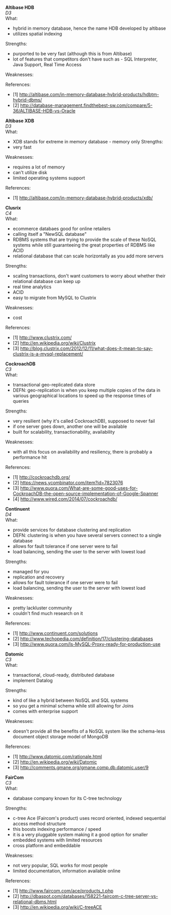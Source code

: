 
**Altibase HDB**   
*D3*  
What:
- hybrid in memory database, hence the name HDB developed by altibase 
- utilizes spatial indexing 

Strengths:  
- purported to be very fast (although this is from Altibase)
- lot of features that competitors don't have such as - SQL Interpreter, Java Support, Real Time Access

Weaknesses:  

References:  
- [1] http://altibase.com/in-memory-database-hybrid-products/hdbtm-hybrid-dbms/
- [2] http://database-management.findthebest-sw.com/compare/5-36/ALTIBASE-HDB-vs-Oracle 



**Altibase XDB**   
*D3*  
What:
- XDB stands for extreme in memory database - memory only 
Strengths:  
- very fast 

Weaknesses:  
- requires a lot of memory 
- can't utilize disk 
- limited operating systems support 

References:  
- [1] http://altibase.com/in-memory-database-hybrid-products/xdb/




**Clusrix**  
*C4*  
What:
- ecommerce databaes good for online retailers
- calling itself a "NewSQL database"
- RDBMS systems that are trying to provide the scale of these NoSQL systems while still guaranteeing the great properties of RDBMS like ACID 
- relational database that can scale horizontally as you add more servers 

Strengths:
- scaling transactions, don't want customers to worry about whether their relational database can keep up 
- real time analytics 
- ACID 
- easy to migrate from MySQL to Clustrix 

Weaknesses:
- cost 

References:
- [1] http://www.clustrix.com/
- [2] http://en.wikipedia.org/wiki/Clustrix
- [3] http://blog.clustrix.com/2012/12/11/what-does-it-mean-to-say-clustrix-is-a-mysql-replacement/



**CockroachDB**  
*C3*  
What:
- transactional geo-replicated data store 
- DEFN: geo-replication is when you keep multiple copies of the data in various geographical locations to speed up the response times of queries 

Strengths:
- very resilient (why it's called CockroachDB), supposed to never fail 
- if one server goes down, another one will be available 
- built for scalability, transactionability, availability 

Weaknesses:
- with all this focus on availability and resiliency, there is probably a performance hit 

References:
- [1] http://cockroachdb.org/
- [2] https://news.ycombinator.com/item?id=7823076
- [3] http://www.quora.com/What-are-some-good-uses-for-CockroachDB-the-open-source-implementation-of-Google-Spanner
- [4] http://www.wired.com/2014/07/cockroachdb/



**Continuent**  
*D4*  
What:
- provide services for database clustering and replication
- DEFN: clustering is when you have several servers connect to a single database
- allows for fault tolerance if one server were to fail
- load balancing, sending the user to the server with lowest load 

Strengths:
- managed for you 
- replication and recovery 
- allows for fault tolerance if one server were to fail
- load balancing, sending the user to the server with lowest load 

Weaknesses:
- pretty lackluster community
- couldn't find much research on it 

References:
- [1] http://www.continuent.com/solutions
- [2] http://www.techopedia.com/definition/17/clustering-databases
- [3] http://www.quora.com/Is-MySQL-Proxy-ready-for-production-use



**Datomic**  
*C3*  
What:
- transactional, cloud-ready, distributed database 
- implement Datalog 

Strengths:
- kind of like a hybrid between NoSQL and SQL systems
- so you get a minimal schema while still allowing for Joins 
- comes with enterprise support 

Weaknesses:
- doesn't provide all the benefits of a NoSQL system like the schema-less document object storage model of MongoDB

References:
- [1] http://www.datomic.com/rationale.html
- [2] http://en.wikipedia.org/wiki/Datomic
- [3] http://comments.gmane.org/gmane.comp.db.datomic.user/9



**FairCom**  
*C3*  
What:
- database company known for its C-tree technology 

Strengths:
- c-tree Ace (Faircom's product) uses record oriented, indexed sequential access method structure 
- this boosts indexing performance / speed 
- it is a very pluggable system making it a good option for smaller embedded systems with limited resources 
- cross platform and embeddable

Weaknesses:
- not very popular, SQL works for most people
- limited documentation, information available online 

References:
- [1] http://www.faircom.com/ace/products_t.php
- [2] http://dbaspot.com/databases/158221-faircom-c-tree-server-vs-relational-dbms.html
- [3] http://en.wikipedia.org/wiki/C-treeACE


